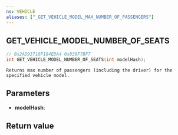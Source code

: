```yaml
---
ns: VEHICLE
aliases: ["_GET_VEHICLE_MODEL_MAX_NUMBER_OF_PASSENGERS"]
---
```

## GET_VEHICLE_MODEL_NUMBER_OF_SEATS

```c
// 0x2AD93716F184EDA4 0x838F7BF7
int GET_VEHICLE_MODEL_NUMBER_OF_SEATS(int modelHash);
```

```
Returns max number of passengers (including the driver) for the specified vehicle model.
```

## Parameters
* **modelHash**: 

## Return value
